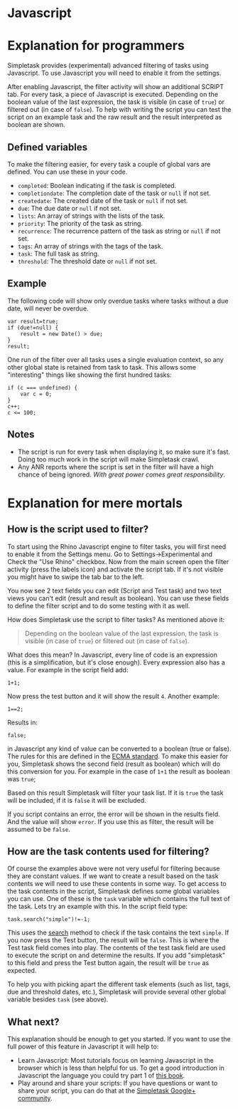 Javascript
==========

Explanation for programmers
===========================

Simpletask provides (experimental) advanced filtering of tasks using Javascript. To use Javascript you will need to enable it from the settings.

After enabling Javascript, the filter activity will show an additional SCRIPT tab. For every task, a piece of Javascript is executed. Depending on the boolean value of the last expression, the task is visible (in case of `true`) or filtered out (in case of `false`). To help with writing the script you can test the script on an example task and the raw result and the result interpreted as boolean are shown.

Defined variables
-----------------
 
To make the filtering easier, for every task a couple of global vars are defined. You can use these in your code.

* `completed`: Boolean indicating if the task is completed.
* `completiondate`: The completion date of the task or `null` if not set.
* `createdate`: The created date of the task or `null` if not set.
* `due`: The due date or `null` if not set.
* `lists`: An array of strings with the lists of the task.
* `priority`: The priority of the task as string.
* `recurrence`: The recurrence pattern of the task as string or `null` if not set.
* `tags`: An array of strings with the tags of the task.
* `task`: The full task as string.
* `threshold`: The threshold date or `null` if not set.

Example
-------

The following code will show only overdue tasks where tasks without a due date, will never be overdue.

    var result=true;
    if (due!=null) {
        result = new Date() > due;
    }
    result;

One run of the filter over all tasks uses a single evaluation context, so any other global state is retained from task to task. This allows some "interesting" things like showing the first hundred tasks:

    
    if (c === undefined) { 
        var c = 0; 
    } 
    c++; 
    c <= 100;

Notes
-----

* The script is run for every task when displaying it, so make sure it's fast. Doing too much work in the script will make Simpletask crawl.
* Any ANR reports where the script is set in the filter will have a high chance of being ignored. _With great power comes great responsibility_.


Explanation for mere mortals
============================

How is the script used to filter?
---------------------------------

To start using the Rhino Javascript engine to filter tasks, you will first need to enable it from the Settings menu. Go to Settings->Experimental and Check the "Use Rhino" checkbox. Now from the main screen open the filter activity (press the labels icon) and activate the script tab. If it's not visible you might have to swipe the tab bar to the left.

You now see 2 text fields you can edit (Script and Test task) and two text views you can't edit (result and result as boolean). You can use these fields to define the filter script and to do some testing with it as well.

How does Simpletask use the script to filter tasks? As mentioned above it:

> Depending on the boolean value of the last expression, the task is visible (in case of `true`) or filtered out (in case of `false`). 

What does this mean?  In Javascript, every line of code is an expression (this is a simplification, but it's close enough). Every expression also has a value. For example in the script field add:

    1+1;

Now press the test button and it will show the result `4`.  Another example:

    1==2;

Results in:

    false;

in Javascript any kind of value can be converted to a boolean (true or false). The rules for this are defined in the [ECMA standard](http://www.ecma-international.org/ecma-262/5.1/#sec-9.2).  To make this easier for you, Simpletask shows the second field (result as boolean) which will do this conversion for you. For example in the case of `1+1` the result as boolean was `true`;

Based on this result Simpletask will filter your task list. If it is `true` the task will be included, if it is `false` it will be excluded.  

If you script contains an error, the error will be shown in the results field. And the value will show `error`. If you use this as filter, the result will be assumed to be `false`.

How are the task contents used for filtering?
---------------------------------------------

Of course the examples above were not very useful for filtering because they are constant values. If we want to create a result based on the task contents we will need to use these contents in some way. To get access to the task contents in the script, Simpletask defines some global variables you can use. One of these is the `task` variable which contains the full text of the task. Lets try an example with this. In the script field type:

    task.search("simple")!=-1;

This uses the [search](http://www.ecma-international.org/ecma-262/5.1/#sec-15.5.4.12) method to check if the task contains the text `simple`.  If you now press the Test button, the result will be `false`. This is where the Test task field comes into play. The contents of the test task field are used to execute the script on and determine the results. If you add "simpletask" to this field and press the Test button again, the result will be `true` as expected.

To help you with picking apart the different task elements (such as list, tags, due and threshold dates, etc.), Simpletask will provide several other global variable besides `task` (see above).

What next?
----------

This explanation should be enough to get you started. If you want to use the full power of this feature in Javascript it will help to:

* Learn Javascript: Most tutorials focus on learning Javascript in the browser which is less than helpful for us. To get a good introduction in Javascript the language you could try part 1 of [this book](http://eloquentjavascript.net/).
* Play around and share your scripts: If you have questions or want to share your script, you can do that at the [Simpletask Google+ community](https://plus.google.com/u/0/communities/103696467805364479108?cfem=1).






